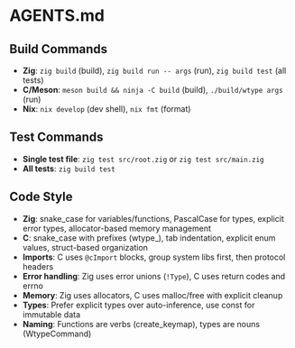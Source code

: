# AGENTS.md

## Build Commands
- **Zig**: `zig build` (build), `zig build run -- args` (run), `zig build test` (all tests)
- **C/Meson**: `meson build && ninja -C build` (build), `./build/wtype args` (run)
- **Nix**: `nix develop` (dev shell), `nix fmt` (format)

## Test Commands
- **Single test file**: `zig test src/root.zig` or `zig test src/main.zig`
- **All tests**: `zig build test`

## Code Style
- **Zig**: snake_case for variables/functions, PascalCase for types, explicit error types, allocator-based memory management
- **C**: snake_case with prefixes (wtype_), tab indentation, explicit enum values, struct-based organization
- **Imports**: C uses `@cImport` blocks, group system libs first, then protocol headers
- **Error handling**: Zig uses error unions (`!Type`), C uses return codes and errno
- **Memory**: Zig uses allocators, C uses malloc/free with explicit cleanup
- **Types**: Prefer explicit types over auto-inference, use const for immutable data
- **Naming**: Functions are verbs (create_keymap), types are nouns (WtypeCommand)